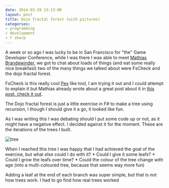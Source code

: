 ```yaml
---
date: 2014-03-29 23:13:00
layout: post
title: Dojo fractal forest (with pictures)
categories:
- programming 
- development
- f sharp
---
```


A week or so ago I was lucky to be in San Francisco for "the" Game Developer Conference, while I was there I was able to meet [Mathias Brandewinder][mb], we got to chat about loads of things (and eat some really nice breakfast) two of the many things we talked about were FsCheck and the dojo fractal forest.

FsCheck is this really cool [Pex][pex] like tool, I am trying it out and I could attempt to explain it but Mathias already wrote about a great post about it in [this post, check it out][fscheck].

 The Dojo fractal forest is just a little exercise in F# to make a tree using recursion, I though I should give it a go, it looked like fun.

 As I was writing this I was debating should I put some code up or not, as it might have a negative effect. I decided against it for the moment. These are the iterations of the trees I built. 

![tree ](http://cdn.makeagif.com/media/3-29-2014/ETACjx.gif)

 When I reached this tree I was happy that I had achieved the goal of the exercise, but what else could I do with it? 
 	* Could I give it some leafs?
 	* Could I grow the leafs over time?
 	* Could the colour of the tree change with age (into a multi-coloured tree, because that seems way more fun)

Adding a leaf at the end of each branch was super simple, but that is not how trees work. I had to go find how real trees worked


 [mb]:http://clear-lines.com/
 [pex]:http://research.microsoft.com/en-us/projects/pex/
 [fscheck]:https://github.com/fsharp/FsCheck